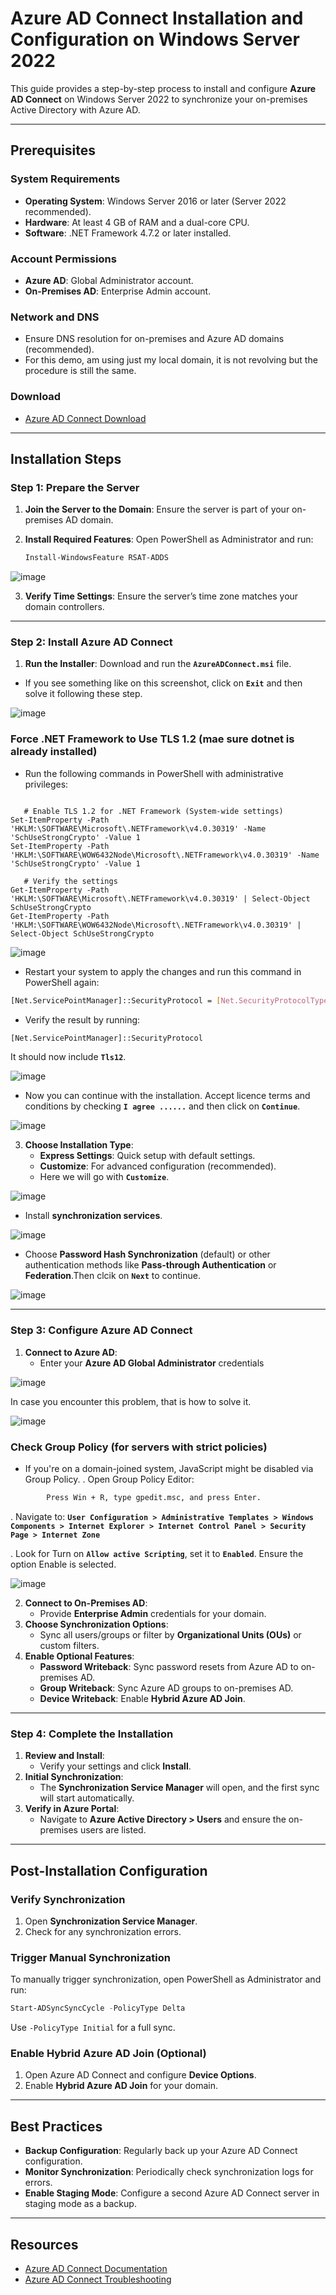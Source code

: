 # Azure AD Connect Installation and Configuration on Windows Server 2022

This guide provides a step-by-step process to install and configure **Azure AD Connect** on Windows Server 2022 to synchronize your on-premises Active Directory with Azure AD.

---

## Prerequisites

### System Requirements
- **Operating System**: Windows Server 2016 or later (Server 2022 recommended).
- **Hardware**: At least 4 GB of RAM and a dual-core CPU.
- **Software**: .NET Framework 4.7.2 or later installed.

### Account Permissions
- **Azure AD**: Global Administrator account.
- **On-Premises AD**: Enterprise Admin account.

### Network and DNS
- Ensure DNS resolution for on-premises and Azure AD domains (recommended).
- For this demo, am using just my local domain, it is not revolving but the procedure is still the same.

### Download
- [Azure AD Connect Download](https://www.microsoft.com/en-us/download/details.aspx?id=47594)

---

## Installation Steps

### Step 1: Prepare the Server
1. **Join the Server to the Domain**:
   Ensure the server is part of your on-premises AD domain.
2. **Install Required Features**:
   Open PowerShell as Administrator and run:
   
   ```powershell
   Install-WindowsFeature RSAT-ADDS
   ```

![image](https://github.com/user-attachments/assets/b72e194e-c85a-4ff4-9139-6f31357e091a)


3. **Verify Time Settings**:
   Ensure the server’s time zone matches your domain controllers.

---

### Step 2: Install Azure AD Connect
1. **Run the Installer**:
   Download and run the **`AzureADConnect.msi`** file.
  - If you see something like on this screenshot, click on **`Exit`** and then solve it following these step.

![image](https://github.com/user-attachments/assets/8d6d0906-55a2-4752-99c1-9ac665a5d36a)

### Force .NET Framework to Use TLS 1.2 (mae sure dotnet is already installed)
- Run the following commands in PowerShell with administrative privileges:

```bah

   # Enable TLS 1.2 for .NET Framework (System-wide settings)
Set-ItemProperty -Path 'HKLM:\SOFTWARE\Microsoft\.NETFramework\v4.0.30319' -Name 'SchUseStrongCrypto' -Value 1
Set-ItemProperty -Path 'HKLM:\SOFTWARE\WOW6432Node\Microsoft\.NETFramework\v4.0.30319' -Name 'SchUseStrongCrypto' -Value 1

   # Verify the settings
Get-ItemProperty -Path 'HKLM:\SOFTWARE\Microsoft\.NETFramework\v4.0.30319' | Select-Object SchUseStrongCrypto
Get-ItemProperty -Path 'HKLM:\SOFTWARE\WOW6432Node\Microsoft\.NETFramework\v4.0.30319' | Select-Object SchUseStrongCrypto

```


![image](https://github.com/user-attachments/assets/5a06f478-4c70-4c79-b6a3-5496e912cf1c)


- Restart your system to apply the changes and run this command in PowerShell again:

```bash
[Net.ServicePointManager]::SecurityProtocol = [Net.SecurityProtocolType]::Tls12

```
- Verify the result by running:
```bash
[Net.ServicePointManager]::SecurityProtocol

```
It should now include **`Tls12`**.


![image](https://github.com/user-attachments/assets/ea4229c4-2512-4236-b784-33198ada9f21)

- Now you can continue with the installation. Accept licence terms and conditions by checking **`I agree ......`** and then  click on **`Continue`**.


![image](https://github.com/user-attachments/assets/af5d5427-47a0-4339-8231-31dec84af1f4)


3. **Choose Installation Type**:
   - **Express Settings**: Quick setup with default settings.
   - **Customize**: For advanced configuration (recommended).
   - Here we will go with **`Customize`**.


![image](https://github.com/user-attachments/assets/85fa1b41-184e-436d-bfdc-e5e679eaa48f)



   - Install **synchronization services**.


![image](https://github.com/user-attachments/assets/7cb7d7fb-75de-4350-8b84-62ef00f3503d)


   - Choose **Password Hash Synchronization** (default) or other authentication methods like **Pass-through Authentication** or **Federation**.Then clcik on **`Next`** to continue.


![image](https://github.com/user-attachments/assets/9fa5b537-5335-49db-9793-c5eb401c5da8)

---

### Step 3: Configure Azure AD Connect
1. **Connect to Azure AD**:
   - Enter your **Azure AD Global Administrator** credentials

![image](https://github.com/user-attachments/assets/800d350f-723d-4c81-8f81-aae7101a1516)

In case you encounter this problem, that is how to solve it.

![image](https://github.com/user-attachments/assets/76df7c4e-40b1-4eaf-bc11-9a5fd498fc81)

### Check Group Policy (for servers with strict policies)

- If you're on a domain-joined system, JavaScript might be disabled via Group Policy.
   . Open Group Policy Editor:
```bash 
        Press Win + R, type gpedit.msc, and press Enter.
```
   . Navigate to: **`User Configuration > Administrative Templates > Windows Components > Internet Explorer > Internet Control Panel > Security Page > Internet Zone`**

   . Look for Turn on **`Allow active Scripting`**, set it to **`Enabled`**. Ensure the option Enable is selected.



![image](https://github.com/user-attachments/assets/0d0eaad5-6561-4976-bff5-b35a763811f9)

    
2. **Connect to On-Premises AD**:
   - Provide **Enterprise Admin** credentials for your domain.
3. **Choose Synchronization Options**:
   - Sync all users/groups or filter by **Organizational Units (OUs)** or custom filters.
4. **Enable Optional Features**:
   - **Password Writeback**: Sync password resets from Azure AD to on-premises AD.
   - **Group Writeback**: Sync Azure AD groups to on-premises AD.
   - **Device Writeback**: Enable **Hybrid Azure AD Join**.

---

### Step 4: Complete the Installation
1. **Review and Install**:
   - Verify your settings and click **Install**.
2. **Initial Synchronization**:
   - The **Synchronization Service Manager** will open, and the first sync will start automatically.
3. **Verify in Azure Portal**:
   - Navigate to **Azure Active Directory > Users** and ensure the on-premises users are listed.

---

## Post-Installation Configuration

### Verify Synchronization
1. Open **Synchronization Service Manager**.
2. Check for any synchronization errors.

### Trigger Manual Synchronization
To manually trigger synchronization, open PowerShell as Administrator and run:
```powershell
Start-ADSyncSyncCycle -PolicyType Delta
```
Use `-PolicyType Initial` for a full sync.

### Enable Hybrid Azure AD Join (Optional)
1. Open Azure AD Connect and configure **Device Options**.
2. Enable **Hybrid Azure AD Join** for your domain.

---

## Best Practices
- **Backup Configuration**:
  Regularly back up your Azure AD Connect configuration.
- **Monitor Synchronization**:
  Periodically check synchronization logs for errors.
- **Enable Staging Mode**:
  Configure a second Azure AD Connect server in staging mode as a backup.

---

## Resources
- [Azure AD Connect Documentation](https://learn.microsoft.com/en-us/azure/active-directory/hybrid/whatis-azure-ad-connect)
- [Azure AD Connect Troubleshooting](https://learn.microsoft.com/en-us/azure/active-directory/hybrid/tshoot-connect-sync-errors)
